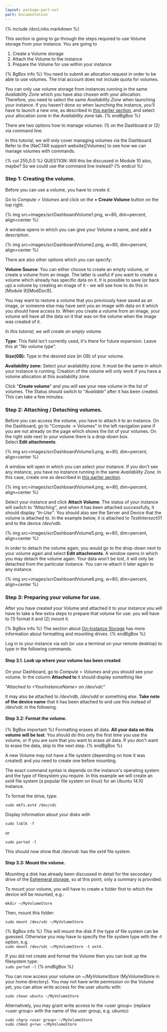 ```yaml
---
layout: package-part-ext
part: Documentation
---
```

{% include /docLinks.markdown %}

This section is going to go through the steps required to use Volume storage from your instance. You are going to

1. Create a Volume storage
2. Attach the Volume to the instance
3. Prepare the Volume for use within your instance

{% BgBox info %}
You need to submit an allocation request in order to be able to use volumes. The trial account does not include quota for volumes.

You can only use volume storage from instances running in the same *Availability Zone* which you have also chosen with your allocation. Therefore, you need to select the same  *Availability Zone* when launching your instance. If you haven’t done so when launching the instance, you’ll have to launch a new one, as described in [this earlier section](launching.html), and select your allocation zone in the *Availability zone* tab.
{% endBgBox %}


There are two options how to manage volumes: (1) on the Dashboard or (2) via command line. 

In this tutorial, we will only cover managing volumes via the Dashboard. Refer to the [NeCTAR support website][Volumes] to see how we can manage volumes with commands. 

{% col 255,0.0 %}
QUESTION: Will this be discussed in Module 10 also, maybe? So we could use the command line instead?
{% endcol %}

### Step 1: Creating the volume.

Before you can use a volume, you have to *create it*.

Go to *Compute > Volumes* and click on the **+ Create Volume** button on the top right.

{% img src=images/scrDashboardVolume1.png, w=80, dim=percent, align=center %}

A window opens in which you can give your Volume a name, and add a description.

{% img src=images/scrDashboardVolume2.png, w=80, dim=percent, align=center %}

There are also other options which you can specify:

**Volume Source**: You can either choose to create an empty volume, or create a volume from an image. The latter is useful if you want to create a volume which already has specific data on it. It is possible to save (or back up) a volume by creating an image of it - we will see how to do this in [Module 9][ModDoc9]. 

You may want to restore a volume that you previously have saved as an image, or someone else may have sent you an image with data on it which you should have access to. When you create a volume from an image, your volume will have all the data on it that was on the volume when the image was created of it. 

*In this tutorial, we will create an empty volume.*

**Type**: This field isn't currently used, it's there for future expansion. Leave this at "*No volume type*".

**Size(GB):** Type in the desired size (in GB) of your volume.

**Availability zone:** Select your availability zone. It must be the same in which your instance is running. Creation of the volume will only work if you have a volume allocation at this availability zone.


Click "**Create volume**" and you will see your new volume in the list of volumes. The Status should switch to “*Available*” after it has been created. This can take a few minutes.

### Step 2: Attaching / Detaching volumes.

Before you can access the volume, you have to attach it to an instance. On the Dashboard, go to "Compute →  Volumes" in the left navigation pane if you are not already on the page which shows the list of your volumes. On the right side next to your volume there is a drop-down box.     
Select **Edit attachments**.

{% img src=images/scrDashboardVolume3.png, w=80, dim=percent, align=center %}

A window will open in which you can select your instance. If you don’t see any instance, you have no instance running in the same *Availability Zone*. In this case, create one as described in [this earlier section](launching.html).

{% img src=images/scrDashboardVolume4.png, w=80, dim=percent, align=center %}

Select your instance and click **Attach Volume**. The status of your instance will switch to *"Attaching"*, and when it has been attached successfully, it should display *"In-Use"*. You should also see the Server and Device that the volume is attached to. In the example below, it is attached to *TestIntersect01* and to the device */dev/vdb*. 

{% img src=images/scrDashboardVolume5.png, w=80, dim=percent, align=center %}

In order to detach the volume again, you would go to the drop-down next to your volume again and select **Edit attachments**. A window opens in which you may detach the volume again. Your data won’t be lost, it will only be detached from the particular instance. You can re-attach it later again to any instance.

{% img src=images/scrDashboardVolume6.png, w=80, dim=percent, align=center %}

### Step 3: Preparing your volume for use.

After you have created your Volume and attached it to your instance you will have to take a few extra steps to prepare that volume for use: you will have to (1) format it and (2) mount it.

{% BgBox info %}
The section about [On-Instance Storage](ephemeralStorage.html) has more information about formatting and mounting drives.
{% endBgBox %}

Log in to your instance via ssh (or use a terminal on your remote desktop) to type in the following commands.

#### Step 3.1. Look up where your volume has been created

On your Dashboard, go to *Compute > Volumes* and you should see your volume. In the column **Attached to** it should display something like

  *"Attached to &lt;YourInstanceName&gt; on /dev/vdc"*

It may also be attached to */dev/vdb*, */dev/vdd* or something else. **Take note of the device name** that it has been attached to and use this instead of */dev/vdc* in the following.

#### Step 3.2: Format the volume.

{% BgBox important %}
Formatting erases all data. **All your data on this volume will be lost**. You should do this only the first time you use the volume, or if you are sure that you want to erase all data. If you don't want to erase the data, skip to the next step.
{% endBgBox %}

A new Volume may not have a file system (depending on how it was created) and you need to create one before mounting.

The exact command syntax is depends on the instance's operating system and the type of filesystem you require. In this example we will create an *ext4* file system (a popular file system on linux) for an Ubuntu 14.10  instance.

To format the drive, type:

```sudo mkfs.ext4 /dev/vdc```

Display information about your disks with 

```sudo lsblk -f```

or 

```sudo parted -l```

This should now show that */dev/vdc* has the *ext4* file system.


#### Step 3.3: Mount the volume.

Mounting a disk has already been discussed in detail for the secondary drive of the [Ephemeral storage](ephemeralStorage.html), so at this point, only a summary is provided:

To mount your volume, you will have to create a folder first to which the device will be mounted, e.g.:

```mkdir ~/MyVolumeStore```

Then, mount this folder:

```sudo mount /dev/vdc ~/MyVolumeStore```

{% BgBox info %}
This will mount the disk if the type of file system can be guessed. 
Otherwise you may have to specify the file system type with the -t option, e.g.    
```sudo mount /dev/vdc ~/MyVolumeStore -t ext4.```

If you did not create and format the Volume then you can look up the filesystem type:    
```sudo parted -l```
{% endBgBox %}

You can now access your volume on *~/MyVolumeStore* (MyVolumeStore in your home directory). You may not have write permission on the Volume yet, you can allow write access for the user *ubuntu* with:

```sudo chown ubuntu ~/MyVolumeStore```

Alternatively, you may grant write access to the &lt;user group&gt; (replace &lt;user group&gt; with the name of the user group, e.g. *ubuntu*):

```sudo chgrp <user group> ~/MyVolumeStore```    
```sudo chmod g+rwx ~/MyVolumeStore```
